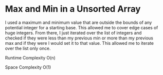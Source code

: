 # Max and Min in a Unsorted Array
I used a maximum and minimum value that are outside the bounds of any potential integer for a starting base. This allowed me to cover edge cases of huge integers. From there, I just iterated over the list of integers and checked if they were less than my previous min or more than my previous max and if they were I would set it to that value. This allowed me to iterate over the list only once.

Runtime Complexity O(n)

Space Complexity O(1)